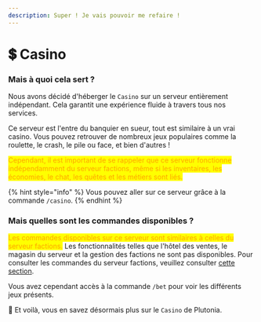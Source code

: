 ```yaml
---
description: Super ! Je vais pouvoir me refaire !
---
```


# 💲 Casino

### Mais à quoi cela sert ?

Nous avons décidé d'héberger le `Casino` sur un serveur entièrement indépendant. Cela garantit une expérience fluide à travers tous nos services.

Ce serveur est l'entre du banquier en sueur, tout est similaire à un vrai casino. Vous pouvez retrouver de nombreux jeux populaires comme la roulette, le crash, le pile ou face, et bien d'autres !

<mark style="color:orange;">Cependant, il est important de se rappeler que ce serveur fonctionne indépendamment du serveur factions, même si les inventaires, les économies, le chat, les quêtes et les métiers sont liés.</mark>

{% hint style="info" %}
Vous pouvez aller sur ce serveur grâce à la commande `/casino`.
{% endhint %}



### Mais quelles sont les commandes disponibles ?

<mark style="color:orange;">Les commandes disponibles sur ce serveur sont similaires à celles du serveur factions.</mark> Les fonctionnalités telles que l'hôtel des ventes, le magasin du serveur et la gestion des factions ne sont pas disponibles. Pour consulter les commandes du serveur factions, veuillez consulter [cette section](factions.md).&#x20;

Vous avez cependant accès à la commande `/bet` pour voir les différents jeux présents.



🎉 Et voilà, vous en savez désormais plus sur le `Casino` de Plutonia.
